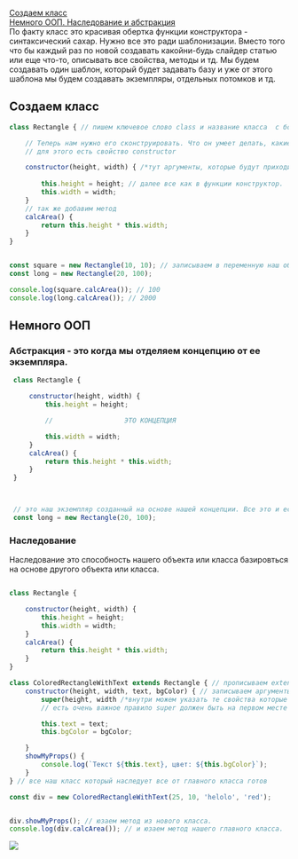 [Создаем класс](#classes)<br>
[Немного ООП. Наследование и абстракция](#OOP)<br>
По факту класс это красивая обертка функции конструктора - синтаксический сахар.
Нужно все это ради шаблонизации. Вместо того что бы каждый раз по новой создавать какойни-будь слайдер
статью или еще что-то, описывать все свойства, методы и тд. Мы будем создавать один шаблон, который будет задавать базу
и уже от этого шаблона мы будем создавать экземпляры, отдельных потомков и тд.

## <a name="classes"> Создаем класс </a>
```javaScript
class Rectangle { // пишем ключевое слово class и название класса  с большой буквы

    // Теперь нам нужно его сконструировать. Что он умеет делать, какие изначальные будут свойства.
    // для этого есть свойство constructor

    constructor(height, width) { /*тут аргументы, которые будут приходить из вне при создании экземпляра*/
        
        this.height = height; // далее все как в функции конструктор.
        this.width = width;
    }
    // так же добавим метод
    calcArea() {
        return this.height * this.width;
    }
}


const square = new Rectangle(10, 10); // записываем в переменную наш объект и передаем аргументы. Все, это наш новый экземпляр
const long = new Rectangle(20, 100);

console.log(square.calcArea()); // 100 
console.log(long.calcArea()); // 2000
```
## <a name="OOP"> Немного ООП </a>

### Абстракция -  это когда мы отделяем концепцию от ее экземпляра.
```javaScript
 class Rectangle {

     constructor(height, width) {
         this.height = height;

         //                  ЭТО КОНЦЕПЦИЯ

         this.width = width;
     }
     calcArea() {
         return this.height * this.width;
     }
 }



 // это наш экземпляр созданный на основе нашей концепции. Все это и есть прицип Абстракции
 const long = new Rectangle(20, 100);
```

### Наследование
Наследование это способность нашего объекта или класса базировться на основе другого объекта или класса.
```javaScript

class Rectangle { 

    constructor(height, width) {
        this.height = height;
        this.width = width;
    }
    calcArea() {
        return this.height * this.width;
    }
}

class ColoredRectangleWithText extends Rectangle { // прописываем extends (расширяем) далее от чего наследуем, с кем расширяем семейку так сказать)
    constructor(height, width, text, bgColor) { // записываем аргументы, от них никуда не уйдешь)
        super(height, width /*внутри можем указать те свойства которые нам нужны */ ); // этот метод вызывает то же что  было у родителя в constructor, что бы не копировать сто раз
        // есть очень важное правило super должен быть на первом месте в конструкторе

        this.text = text;
        this.bgColor = bgColor;

    }
    showMyProps() {
        console.log(`Текст ${this.text}, цвет: ${this.bgColor}`);
    }
} // все наш класс который наследует все от главного класса готов

const div = new ColoredRectangleWithText(25, 10, 'helolo', 'red');


div.showMyProps(); // юзаем метод из нового класса.
console.log(div.calcArea()); // и юзаем метод нашего главного класса.
```
![](https://github.com/Aquariids/MyJS/blob/main/app/img/classes.png)<br>
